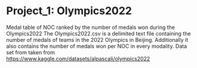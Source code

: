 
# Project_1: Olympics2022
Medal table of NOC ranked by the number of medals won during the Olympics2022
The Olympics2022.csv is a delimited text file containing the number of medals of teams in the 2022 Olympics in Beijing. Additionally it also contains the number of medals won per NOC in every modality. Data set from taken from https://www.kaggle.com/datasets/alpascali/olympics2022
